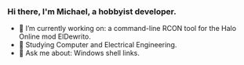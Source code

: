 ### Hi there, I'm Michael, a hobbyist developer.

- 🔭 I’m currently working on: a command-line RCON tool for the Halo Online mod ElDewrito.
- 🌱 Studying Computer and Electrical Engineering.
- 💬 Ask me about: Windows shell links. 
